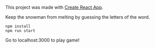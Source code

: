 This project was made with [Create React App](https://github.com/facebookincubator/create-react-app).

Keep the snowman from melting by guessing the letters of the word.

<code>npm install</code> <br>
<code>npm run start</code>

Go to localhost:3000 to play game!


